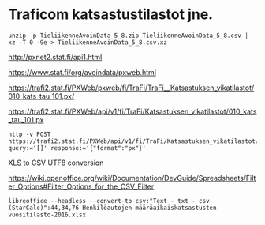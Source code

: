 # Traficom katsastustilastot jne.

```
unzip -p TieliikenneAvoinData_5_8.zip TieliikenneAvoinData_5_8.csv | xz -T 0 -9e > TieliikenneAvoinData_5_8.csv.xz
```

http://pxnet2.stat.fi/api1.html

https://www.stat.fi/org/avoindata/pxweb.html

https://trafi2.stat.fi/PXWeb/pxweb/fi/TraFi/TraFi__Katsastuksen_vikatilastot/010_kats_tau_101.px/

https://trafi2.stat.fi/PXWeb/api/v1/fi/TraFi/Katsastuksen_vikatilastot/010_kats_tau_101.px

```
http -v POST https://trafi2.stat.fi/PXWeb/api/v1/fi/TraFi/Katsastuksen_vikatilastot/010_kats_tau_101.px query:='[]' response:='{"format":"px"}'
```

XLS to CSV UTF8 conversion

https://wiki.openoffice.org/wiki/Documentation/DevGuide/Spreadsheets/Filter_Options#Filter_Options_for_the_CSV_Filter

```
libreoffice --headless --convert-to csv:"Text - txt - csv (StarCalc)":44,34,76 Henkilöautojen-määräaikaiskatsastusten-vuositilasto-2016.xlsx
```
